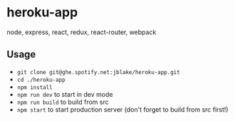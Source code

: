 # heroku-app
node, express, react, redux, react-router, webpack

## Usage
- ```git clone git@ghe.spotify.net:jblake/heroku-app.git```
- ```cd ./heroku-app```
- ```npm install```
- ```npm run dev``` to start in dev mode
- ```npm run build``` to build from src
- ```npm start``` to start production server (don't forget to build from src first!)
